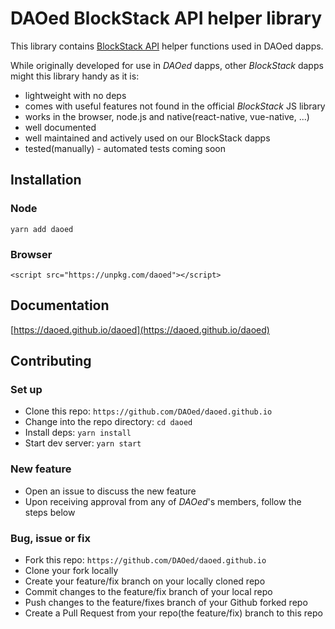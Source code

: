 # DAOed BlockStack API helper library

This library contains [BlockStack API](https://core.blockstack.org/) helper functions used in DAOed dapps.

While originally developed for use in *DAOed* dapps, other *BlockStack* dapps might this library handy as it is:
* lightweight with no deps
* comes with useful features not found in the official *BlockStack* JS library
* works in the browser, node.js and native(react-native, vue-native, ...)
* well documented
* well maintained and actively used on our BlockStack dapps
* tested(manually) - automated tests coming soon


## Installation

### Node

`yarn add daoed`

### Browser

`<script src="https://unpkg.com/daoed"></script>`


## Documentation

[https://daoed.github.io/daoed](https://daoed.github.io/daoed)


## Contributing

### Set up
* Clone this repo: `https://github.com/DAOed/daoed.github.io`
* Change into the repo directory: `cd daoed`
* Install deps: `yarn install`
* Start dev server: `yarn start`

### New feature
* Open an issue to discuss the new feature
* Upon receiving approval from any of *DAOed*'s members, follow the steps below

### Bug, issue or fix
* Fork this repo: `https://github.com/DAOed/daoed.github.io`
* Clone your fork locally
* Create your feature/fix branch on your locally cloned repo
* Commit changes to the feature/fix branch of your local repo
* Push changes to the feature/fixes branch of your Github forked repo
* Create a Pull Request from your repo(the feature/fix) branch to this repo

